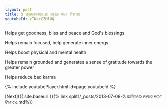 ```yaml
---
layout: post
title: ଓଁ ପ୍ରଜ୍ଵମସହାୟା ନମାହ ୧୦୮ ଟିମଏସ
youtubeId: xTNkcCZMlUQ
---
```

 
 
Helps get goodness, bliss and peace and God's blessings
 
Helps remain focused, help generate inner energy 
 
Helps boost physical and mental health 
 
Helps remain grounded and generates a sense of gratitude towards the greater power 
 
Helps reduce bad karma
 
 
 
 


{% include youtubePlayer.html id=page.youtubeId %}
 
[Next]({{ site.baseurl }}{% link  split1/_posts/2013-07-08-ଓଁ କର୍ତ୍ତରେ ନମାହ ୧୦୮ ଟିମଏସ.md%})
 
